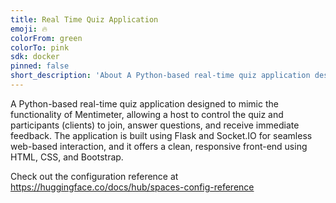 ```yaml
---
title: Real Time Quiz Application
emoji: 🔥
colorFrom: green
colorTo: pink
sdk: docker
pinned: false
short_description: 'About A Python-based real-time quiz application designed to '
---
```


A Python-based real-time quiz application designed to mimic the functionality of Mentimeter, allowing a host to control the quiz and participants (clients) to join, answer questions, and receive immediate feedback. The application is built using Flask and Socket.IO for seamless web-based interaction, and it offers a clean, responsive front-end using HTML, CSS, and Bootstrap.



Check out the configuration reference at https://huggingface.co/docs/hub/spaces-config-reference
